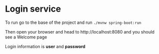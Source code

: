 # Login service
To run go to the base of the project and run ```./mvnw spring-boot:run```

Then open your browser and head to http://localhost:8080 and you should see a Welcome page

Login information is **user** and **password**

